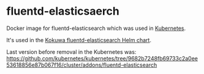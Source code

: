 # fluentd-elasticsaerch

Docker image for fluentd-elasticsearch which was used in [Kubernetes](https://github.com/kubernetes/kubernetes).

It's used in the [Kokuwa fluentd-elasticsearch Helm chart](https://github.com/kokuwaio/helm-charts/tree/main/charts/fluentd-elasticsearch).

Last version before removal in the Kubernetes was: <https://github.com/kubernetes/kubernetes/tree/9682b7248fb69733c2a0ee53618856e87b067f16/cluster/addons/fluentd-elasticsearch>
